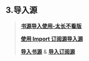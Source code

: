 ## 3.导入源

> **[书源导入使用-太长不看版](./TolongToRead.md)**
> 
> **[使用 Import 订阅源导入源](./Import.md)**
> 
> **[导入书源](./ImportBookSource.md)** &
> **[导入订阅源](./ImportRssSource.md)**
>
> 
